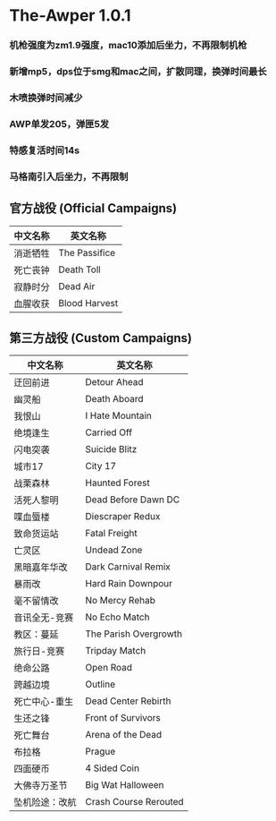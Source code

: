 # The-Awper 1.0.1
### 机枪强度为zm1.9强度，mac10添加后坐力，不再限制机枪
### 新增mp5，dps位于smg和mac之间，扩散同理，换弹时间最长
### 木喷换弹时间减少
### AWP单发205，弹匣5发
### 特感复活时间14s
### 马格南引入后坐力，不再限制

## 官方战役 (Official Campaigns)

| 中文名称       | 英文名称          |
|---------------|------------------|
| 消逝牺牲       | The Passifice    |
| 死亡丧钟       | Death Toll       |
| 寂静时分       | Dead Air         |
| 血腥收获       | Blood Harvest    |

## 第三方战役 (Custom Campaigns)

| 中文名称           | 英文名称                |
|-------------------|-----------------------|
| 迂回前进           | Detour Ahead          |
| 幽灵船             | Death Aboard          |
| 我恨山             | I Hate Mountain       |
| 绝境逢生           | Carried Off           |
| 闪电突袭           | Suicide Blitz         |
| 城市17             | City 17               |
| 战栗森林           | Haunted Forest        |
| 活死人黎明         | Dead Before Dawn DC   |
| 喋血蜃楼           | Diescraper Redux      |
| 致命货运站         | Fatal Freight         |
| 亡灵区             | Undead Zone           |
| 黑暗嘉年华改       | Dark Carnival Remix   |
| 暴雨改             | Hard Rain Downpour    |
| 毫不留情改         | No Mercy Rehab        |
| 音讯全无-竞赛      | No Echo Match         |
| 教区：蔓延         | The Parish Overgrowth |
| 旅行日-竞赛        | Tripday Match         |
| 绝命公路           | Open Road             |
| 跨越边境           | Outline               |
| 死亡中心-重生      | Dead Center Rebirth   |
| 生还之锋           | Front of Survivors    |
| 死亡舞台           | Arena of the Dead     |
| 布拉格             | Prague                |
| 四面硬币           | 4 Sided Coin          |
| 大佛寺万圣节       | Big Wat Halloween     |
| 坠机险途：改航     | Crash Course Rerouted |
